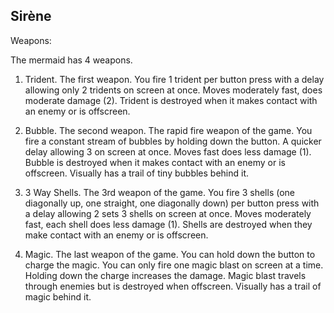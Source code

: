 ## Sirène


Weapons: 

The mermaid has 4 weapons. 

1. Trident. The first weapon. You fire 1 trident per button press with a delay allowing only 2 tridents on screen at once. Moves moderately fast, does moderate damage (2). Trident is destroyed when it makes contact with an enemy or is offscreen.

2. Bubble. The second weapon. The rapid fire weapon of the game. You fire a constant stream of bubbles by holding down the button. A quicker delay allowing 3 on screen at once. Moves fast does less damage (1). Bubble is destroyed when it makes contact with an enemy or is offscreen. Visually has a trail of tiny bubbles behind it. 

3. 3 Way Shells. The 3rd weapon of the game. You fire 3 shells (one diagonally up, one straight, one diagonally down) per button press with a delay allowing 2 sets 3 shells on screen at once. Moves moderately fast, each shell does less damage (1). Shells are destroyed when they make contact with an enemy or is offscreen.

4. Magic. The last weapon of the game. You can hold down the button to charge the magic. You can only fire one magic blast on screen at a time. Holding down the charge increases the damage. Magic blast travels through enemies but is destroyed when offscreen. Visually has a trail of magic behind it. 
